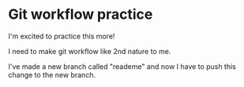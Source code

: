 # Git workflow practice

I'm excited to practice this more!

I need to make git workflow like 2nd nature to me.

I've made a new branch called "reademe" and now I have to push this change to the new branch.